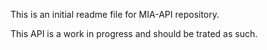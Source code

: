 This is an initial readme file for MIA-API repository.

This API is a work in progress and should be trated as such.